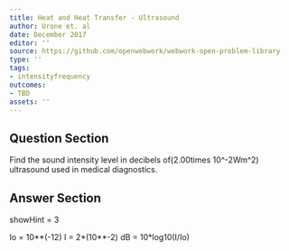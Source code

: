 ```yaml
---
title: Heat and Heat Transfer - Ultrasound
author: Urone et. al
date: December 2017
editor: ''
source: https://github.com/openwebwork/webwork-open-problem-library
type: ''
tags:
- intensityfrequency
outcomes:
- TBD
assets: ''
---
```


## Question Section 

Find the sound intensity level in decibels of(2.00times 10^-2Wm^2) ultrasound used in medical diagnostics.



## Answer Section

showHint = 3

Io = 10**(-12)
I = 2*(10**-2)
dB = 10*log10(I/Io)